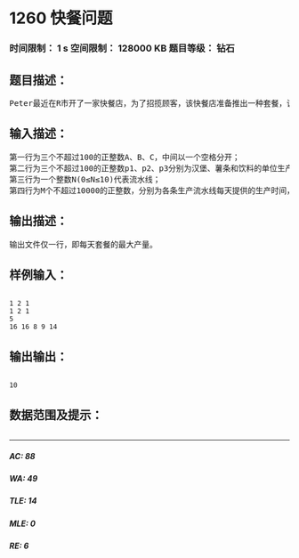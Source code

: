 # 1260 快餐问题   
### 时间限制： 1 s     空间限制： 128000 KB     题目等级： 钻石  
## 题目描述：  

<pre>
Peter最近在R市开了一家快餐店，为了招揽顾客，该快餐店准备推出一种套餐，该套餐由A个汉堡，B个薯条和C个饮料组成。价格便宜。为了提高产量，Peter从著名的麦当劳公司引进了N条生产线。所有的生产线都可以生产汉堡、薯条和饮料，由于每条生产线每天所能提供的生产时间是有限的、不同的，而汉堡、薯条和饮料的单位生产时间又不同，这使得Peter很为难，不知道如何安排生产才能使一天中生产的套餐产量最大。请你编写程序，计算一天中套餐的最大生产量。为简单起见，假设汉堡、薯条和饮料的日产量不超过100个。
</pre>
  
  
## 输入描述：  

<pre>
第一行为三个不超过100的正整数A、B、C，中间以一个空格分开；
第二行为三个不超过100的正整数p1、p2、p3分别为汉堡、薯条和饮料的单位生产耗时。中间以一个空格分开。
第三行为一个整数N(0≤N≤10)代表流水线；
第四行为M个不超过10000的正整数，分别为各条生产流水线每天提供的生产时间，中间以一个空格分开。
</pre>
  
  
## 输出描述：  

<pre>
输出文件仅一行，即每天套餐的最大产量。
</pre>
  
  
## 样例输入：  

<pre><code>
1 2 1  
1 2 1  
5  
16 16 8 9 14
</code></pre>
  
  
## 输出输出：  

<pre><code>
10
</code></pre>
  
  
## 数据范围及提示：  

<pre>
</pre>
  
  
***  

##### AC: 88  
##### WA: 49  
##### TLE: 14  
##### MLE: 0  
##### RE: 6  
